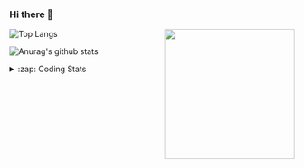 ### Hi there 👋

<!--
**tao8687/tao8687** is a ✨ _special_ ✨ repository because its `README.md` (this file) appears on your GitHub profile.

Here are some ideas to get you started:

- 🔭 I’m currently working on ...
- 🌱 I’m currently learning ...
- 👯 I’m looking to collaborate on ...
- 🤔 I’m looking for help with ...
- 💬 Ask me about ...
- 📫 How to reach me: ...
- 😄 Pronouns: ...
- ⚡ Fun fact: ...
-->

<img align='right' src="https://media.giphy.com/media/M9gbBd9nbDrOTu1Mqx/giphy.gif" width="230">

![Top Langs](https://github-readme-stats.vercel.app/api/top-langs/?username=tao8687&layout=compact&title_color=23238E&text_color=A67D3D)

![Anurag's github stats](https://github-readme-stats.vercel.app/api?username=tao8687&show_icons=true&&text_color=A67D3D&title_color=23238E&show_icons=false&count_private=true&hide=stars)

<details>
  <summary>:zap: Coding Stats</summary>
  <b>
<!--START_SECTION:waka-->
```text
Week: 17 February, 2021 - 24 February, 2021

C          2 hrs 42 mins   ███████████░░░░░░░░░░░░░░   44.35 % 
Cuda       1 hr 26 mins    ██████░░░░░░░░░░░░░░░░░░░   23.71 % 
C++        50 mins         ███▒░░░░░░░░░░░░░░░░░░░░░   13.73 % 
Makefile   46 mins         ███▒░░░░░░░░░░░░░░░░░░░░░   12.67 % 
JSON       17 mins         █▒░░░░░░░░░░░░░░░░░░░░░░░   04.84 % 
```
<!--END_SECTION:waka-->
</details>
